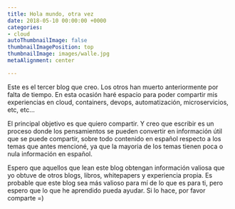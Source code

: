 ```yaml
---
title: Hola mundo, otra vez
date: 2018-05-10 00:00:00 +0000
categories:
- cloud
autoThumbnailImage: false
thumbnailImagePosition: top
thumbnailImage: images/walle.jpg
metaAlignment: center

---
```

Este es el tercer blog que creo. Los otros han muerto anteriormente por falta de tiempo. En esta ocasión haré espacio para poder compartir mis experiencias en cloud, containers, devops, automatización, microservicios, etc, etc...
<!--more-->

El principal objetivo es que quiero compartir. Y creo que escribir es un proceso donde los pensamientos se pueden convertir en información  útil que se puede compartir, sobre todo contenido en español respecto a los temas que antes mencioné, ya que la mayoria de los temas tienen poca o nula información en español.

Espero que aquellos que lean este blog obtengan información valiosa que yo obtuve de otros blogs, libros, whitepapers y experiencia propia. Es probable que este blog sea más valioso para mí de lo que es para ti, pero espero que lo que he aprendido pueda ayudar. Si lo hace, por favor comparte =)